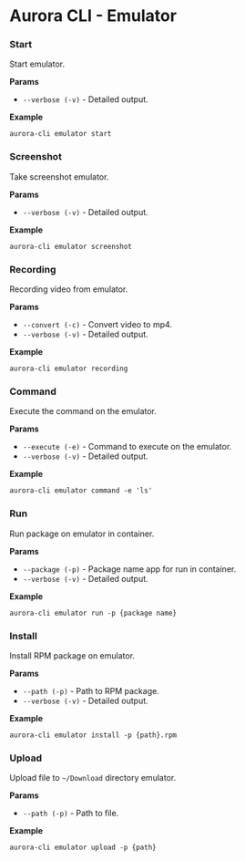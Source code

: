 # Aurora CLI - Emulator

### Start 

Start emulator.

**Params**

* `--verbose (-v)` - Detailed output.

**Example**

```shell
aurora-cli emulator start
```

### Screenshot

Take screenshot emulator.

**Params**

* `--verbose (-v)` - Detailed output.

**Example**

```shell
aurora-cli emulator screenshot
```

### Recording

Recording video from emulator.

**Params**

* `--convert (-c)` - Convert video to mp4.
* `--verbose (-v)` - Detailed output.

**Example**

```shell
aurora-cli emulator recording
```

### Command 

Execute the command on the emulator.

**Params**

* `--execute (-e)` - Command to execute on the emulator.
* `--verbose (-v)` - Detailed output.

**Example**

```shell
aurora-cli emulator command -e 'ls'
```

### Run 

Run package on emulator in container.

**Params**

* `--package (-p)` - Package name app for run in container.
* `--verbose (-v)` - Detailed output.

**Example**

```shell
aurora-cli emulator run -p {package name}
```

### Install 

Install RPM package on emulator.

**Params**

* `--path (-p)` - Path to RPM package.
* `--verbose (-v)` - Detailed output.

**Example**

```shell
aurora-cli emulator install -p {path}.rpm
```

### Upload 

Upload file to `~/Download` directory emulator.

**Params**

* `--path (-p)` - Path to file.

**Example**

```shell
aurora-cli emulator upload -p {path}
```




